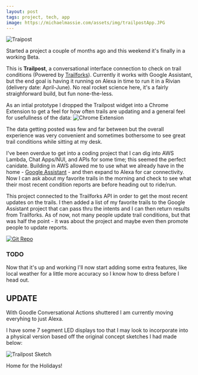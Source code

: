 ```yaml
---
layout: post
tags: project, tech, app
image: https://michaelmassie.com/assets/img/trailpostApp.JPG
---
```


![Traipost](https://michaelmassie.com/assets/img/trailpostApp.JPG)

Started a project a couple of months ago and this weekend it's finally in a working Beta. 

This is **Trailpost**, a conversational interface connection to check on trail conditions (Powered by [Trailforks](https://www.trailforks.com/)). Currently it works with Google Assistant, but the end goal is having it running on Alexa in time to run it in a Rivian (delivery date: April-June). No real rocket science here, it's a fairly straighforward build, but fun none-the-less.

As an intial prototype I dropped the Trailpost widget into a Chrome Extension to get a feel for how often trails are updating and a general feel for usefullness of the data:
![Chrome Extension](https://michaelmassie.com/assets/img/chromeextension.png)


The data getting posted was few and far between but the overall experience was very convenient and sometimes bothersome to see great trail conditions while sitting at my desk. 




I've been overdue to get into a coding project that I can dig into AWS Lambda, Chat Apps/NUI, and APIs for some time; this seemed the perfect canidate. Building in AWS allowed me to use what we already have in the home - [Google Assistant](https://developers.google.com/assistant) - and then expand to Alexa for car connectivity. Now I can ask about my favorite trails in the morning and check to see what their most recent condition reports are before heading out to ride/run. 

This project connected to the Trailforks API in order to get the most recent updates on the trails. I then added a list of my favorite trails to the Google Assistant project that can pass thru the intents and I can then return results from Trailforks. As of now, not many people update trail conditions, but that was half the point - it was about the project and maybe even then promote people to update reports.

[![Git Repo](https://michaelmassie.com/assets/img/gitrepoTrailpost.jpg)](https://github.com/mmassie/trailpostBackend)

### TODO

Now that it's up and working I'll now start adding some extra features, like local weather for a little more accuracy so I know how to dress before I head out.

## UPDATE

With Goodle Conversational Actions shuttered I am currently moving everyhing to just Alexa.



I have some 7 segment LED displays too that I may look to incorporate into a physical version based off the original concept sketches I had made below:

![Trailpost Sketch](https://michaelmassie.com/assets/img/trailpostSketch.png)

Home for the Holidays!